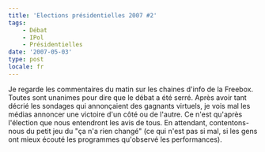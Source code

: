 ```yaml
---
title: 'Elections présidentielles 2007 #2'
tags:
    - Débat
    - IPol
    - Présidentielles
date: '2007-05-03'
type: post
locale: fr
---
```


Je regarde les commentaires du matin sur les chaines d'info de la Freebox. Toutes sont unanimes pour dire que le débat a été serré. Après avoir tant décrié les sondages qui annonçaient des gagnants virtuels, je vois mal les médias annoncer une victoire d'un côté ou de l'autre. Ce n'est qu'après l'élection que nous entendront les avis de tous. En attendant, contentons-nous du petit jeu du "ça n'a rien changé" (ce qui n'est pas si mal, si les gens ont mieux écouté les programmes qu'observé les performances).
